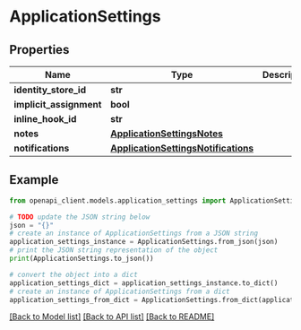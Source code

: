 # ApplicationSettings


## Properties

Name | Type | Description | Notes
------------ | ------------- | ------------- | -------------
**identity_store_id** | **str** |  | [optional] 
**implicit_assignment** | **bool** |  | [optional] 
**inline_hook_id** | **str** |  | [optional] 
**notes** | [**ApplicationSettingsNotes**](ApplicationSettingsNotes.md) |  | [optional] 
**notifications** | [**ApplicationSettingsNotifications**](ApplicationSettingsNotifications.md) |  | [optional] 

## Example

```python
from openapi_client.models.application_settings import ApplicationSettings

# TODO update the JSON string below
json = "{}"
# create an instance of ApplicationSettings from a JSON string
application_settings_instance = ApplicationSettings.from_json(json)
# print the JSON string representation of the object
print(ApplicationSettings.to_json())

# convert the object into a dict
application_settings_dict = application_settings_instance.to_dict()
# create an instance of ApplicationSettings from a dict
application_settings_from_dict = ApplicationSettings.from_dict(application_settings_dict)
```
[[Back to Model list]](../README.md#documentation-for-models) [[Back to API list]](../README.md#documentation-for-api-endpoints) [[Back to README]](../README.md)


